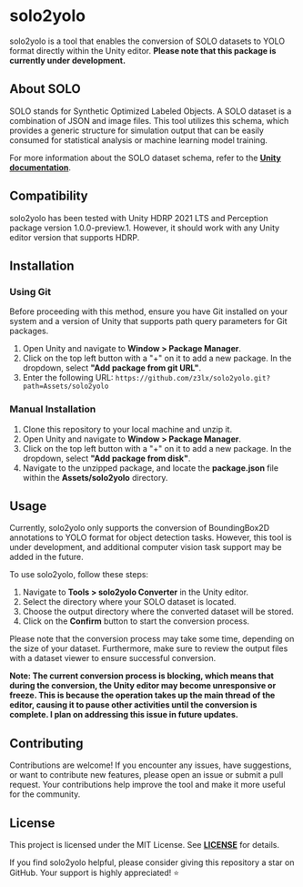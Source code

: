 # **solo2yolo**
solo2yolo is a tool that enables the conversion of SOLO datasets to YOLO format directly within the Unity editor. **Please note that this package is currently under development.**

## **About SOLO**
SOLO stands for Synthetic Optimized Labeled Objects. A SOLO dataset is a combination of JSON and image files. This tool utilizes this schema, which provides a generic structure for simulation output that can be easily consumed for statistical analysis or machine learning model training. 

For more information about the SOLO dataset schema, refer to the **[Unity documentation](https://docs.unity3d.com/Packages/com.unity.perception@1.0/manual/Schema/SoloSchema.html)**.

## **Compatibility**
solo2yolo has been tested with Unity HDRP 2021 LTS and Perception package version 1.0.0-preview.1. However, it should work with any Unity editor version that supports HDRP.

## **Installation**

### Using Git
Before proceeding with this method, ensure you have Git installed on your system and a version of Unity that supports path query parameters for Git packages.
1. Open Unity and navigate to **Window > Package Manager**.
2. Click on the top left button with a "+" on it to add a new package. In the dropdown, select **"Add package from git URL"**.
3. Enter the following URL: `https://github.com/z3lx/solo2yolo.git?path=Assets/solo2yolo`

### Manual Installation
1. Clone this repository to your local machine and unzip it.
2. Open Unity and navigate to **Window > Package Manager**.
3. Click on the top left button with a "+" on it to add a new package. In the dropdown, select **"Add package from disk"**.
4. Navigate to the unzipped package, and locate the **package.json** file within the **Assets/solo2yolo** directory.

## **Usage**
Currently, solo2yolo only supports the conversion of BoundingBox2D annotations to YOLO format for object detection tasks. However, this tool is under development, and additional computer vision task support may be added in the future.

To use solo2yolo, follow these steps:
1. Navigate to **Tools > solo2yolo Converter** in the Unity editor.
2. Select the directory where your SOLO dataset is located.
3. Choose the output directory where the converted dataset will be stored.
4. Click on the **Confirm** button to start the conversion process.

Please note that the conversion process may take some time, depending on the size of your dataset. Furthermore, make sure to review the output files with a dataset viewer to ensure successful conversion.

**Note: The current conversion process is blocking, which means that during the conversion, the Unity editor may become unresponsive or freeze. This is because the operation takes up the main thread of the editor, causing it to pause other activities until the conversion is complete. I plan on addressing this issue in future updates.**

## **Contributing**
Contributions are welcome! If you encounter any issues, have suggestions, or want to contribute new features, please open an issue or submit a pull request. Your contributions help improve the tool and make it more useful for the community.

## **License**
This project is licensed under the MIT License. See **[LICENSE](https://github.com/z3lx/solo2yolo/blob/main/LICENSE)** for details. 

If you find solo2yolo helpful, please consider giving this repository a star on GitHub. Your support is highly appreciated! ⭐️
